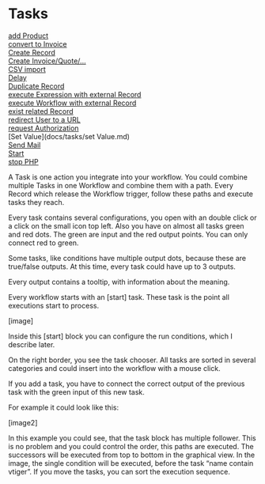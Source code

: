 Tasks
=========================================

[add Product](docs/tasks/add-product.md)  
[convert to Invoice](docs/tasks/convert-to-invoice.md)  
[Create Record](docs/tasks/create-record.md)  
[Create Invoice/Quote/...](docs/tasks/create-inventory.md)  
[CSV import](docs/tasks/csv-import.md)  
[Delay](docs/tasks/delay.md)  
[Duplicate Record](docs/tasks/duplicate-record.md)  
[execute Expression with external Record](docs/tasks/external-exec-expression.md)  
[execute Workflow with external Record](docs/tasks/external-exec-expression.md)  
[exist related Record](docs/tasks/exist-related-record.md)  
[redirect User to a URL](docs/tasks/redirect-user.md)  
[request Authorization](docs/tasks/manual-permission.md)  
[Set Value](docs/tasks/set Value.md)  
[Send Mail](docs/tasks/send-mail.md)  
[Start](docs/tasks/start.md)  
[stop PHP](docs/tasks/stop-php.md)  



A Task is one action you integrate into your workflow. 
You could combine multiple Tasks in one Workflow and combine them with a path. 
Every Record which release the Workflow trigger, follow these paths and execute tasks they reach.

Every task contains several configurations, you open with an double click or a click on the small icon top left.
Also you have on almost all tasks green and red dots. 
The green are input and the red output points. You can only connect red to green.

Some tasks, like conditions have multiple output dots, because these are true/false outputs.
At this time, every task could have up to 3 outputs. 

Every output contains a tooltip, with information about the meaning.

Every workflow starts with an [start] task. These task is the point all executions start to process.

[image]

Inside this [start] block you can configure the run conditions, which I describe later.

On the right border, you see the task chooser. 
All tasks are sorted in several categories and could insert into the workflow with a mouse click.

If you add a task, you have to connect the correct output of the previous task with the green input of this new task.

For example it could look like this:

[image2]

In this example you could see, that the task block has multiple follower. This is no problem and you could control the order, this paths are executed.
The successors will be executed from top to bottom in the graphical view.
In the image, the single condition will be executed, before the task “name contain vtiger”.
If you move the tasks, you can sort the execution sequence.
